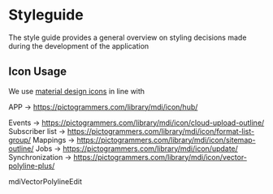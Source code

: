 # Styleguide
The style guide provides a general overview on styling decisions made during the development of the application 


## Icon Usage
We use [material design icons](https://pictogrammers.com/library/mdi/) in line with 


APP -> https://pictogrammers.com/library/mdi/icon/hub/


Events -> https://pictogrammers.com/library/mdi/icon/cloud-upload-outline/
Subscriber list -> https://pictogrammers.com/library/mdi/icon/format-list-group/ 
Mappings -> https://pictogrammers.com/library/mdi/icon/sitemap-outline/
Jobs -> https://pictogrammers.com/library/mdi/icon/update/
Synchronization -> https://pictogrammers.com/library/mdi/icon/vector-polyline-plus/

mdiVectorPolylineEdit